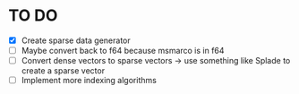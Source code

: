 # TO DO

- [x] Create sparse data generator
- [ ] Maybe convert back to f64 because msmarco is in f64
- [ ] Convert dense vectors to sparse vectors -> use something like Splade to create a sparse vector
- [ ] Implement more indexing algorithms
